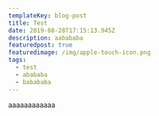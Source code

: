 ```yaml
---
templateKey: blog-post
title: Test
date: 2019-08-28T17:15:13.945Z
description: aabababa
featuredpost: true
featuredimage: /img/apple-touch-icon.png
tags:
  - test
  - abababa
  - babababa
---
```

aaaaaaaaaaaa
